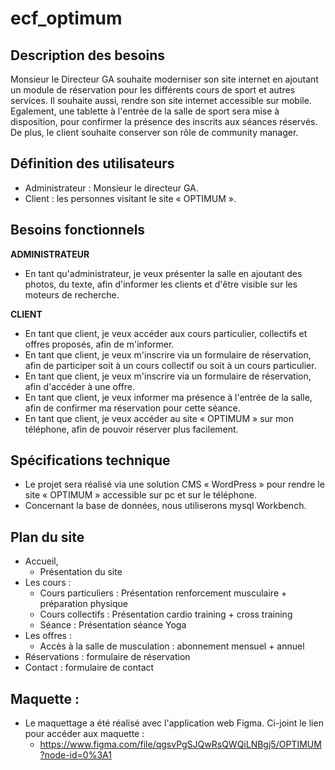 # ecf_optimum

## Description des besoins
Monsieur le Directeur GA souhaite moderniser son site internet en ajoutant un module de réservation pour les différents cours de sport et autres services. 
Il souhaite aussi, rendre son site internet accessible sur mobile. Egalement, une tablette à l'entrée de la salle de sport sera mise à disposition, pour confirmer la présence des inscrits aux séances réservés. De plus, le client souhaite conserver son rôle de community manager.

## Définition des utilisateurs
  - Administrateur : Monsieur le directeur GA.
  - Client : les personnes visitant le site « OPTIMUM ».

## Besoins fonctionnels 
**ADMINISTRATEUR**
  - En tant qu'administrateur, je veux présenter la salle en ajoutant des photos, du texte, afin d'informer les clients et d'être visible sur les moteurs de recherche.

**CLIENT**
  - En tant que client, je veux accéder aux cours particulier, collectifs et offres proposés, afin de m'informer.
  - En tant que client, je veux m'inscrire via un formulaire de réservation, afin de participer soit à un cours collectif ou soit à un cours particulier.
  - En tant que client, je veux m'inscrire via un formulaire de réservation, afin d'accéder à une offre.
  - En tant que client, je veux informer ma présence à l'entrée de la salle, afin de confirmer ma réservation pour cette séance.
  - En tant que client, je veux accéder au site « OPTIMUM » sur mon téléphone, afin de pouvoir réserver plus facilement.

## Spécifications technique
  - Le projet sera réalisé via une solution CMS « WordPress » pour rendre le site « OPTIMUM » accessible sur pc et sur le téléphone.
  - Concernant la base de données, nous utiliserons mysql Workbench.

## Plan du site
  - Accueil,
    - Présentation du site
  - Les cours : 
    - Cours particuliers : Présentation renforcement musculaire + préparation physique
    - Cours collectifs : Présentation cardio training + cross training
    - Séance : Présentation séance Yoga
  - Les offres : 
    -  Accès à la salle de musculation : abonnement mensuel + annuel
  - Réservations : formulaire de réservation  
  - Contact : formulaire de contact

## Maquette : 
  - Le maquettage a été réalisé avec l'application web Figma. Ci-joint le lien pour accéder aux maquette : 
    - https://www.figma.com/file/qgsvPgSJQwRsQWQiLNBgj5/OPTIMUM?node-id=0%3A1


